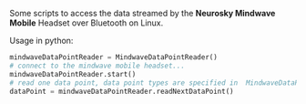 Some scripts to access the data streamed by the **Neurosky Mindwave Mobile** Headset over Bluetooth on Linux.

Usage in python:

```python
mindwaveDataPointReader = MindwaveDataPointReader()
# connect to the mindwave mobile headset...
mindwaveDataPointReader.start()
# read one data point, data point types are specified in  MindwaveDataPoints.py'
dataPoint = mindwaveDataPointReader.readNextDataPoint()
``` 